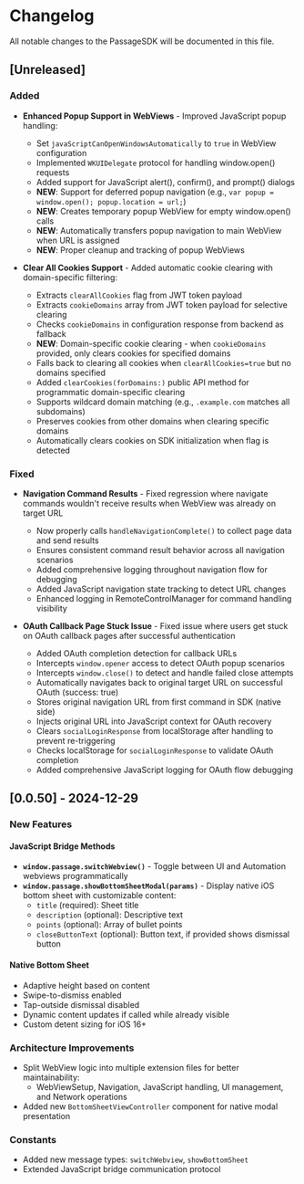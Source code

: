 # Changelog

All notable changes to the PassageSDK will be documented in this file.

## [Unreleased]

### Added
- **Enhanced Popup Support in WebViews** - Improved JavaScript popup handling:
  - Set `javaScriptCanOpenWindowsAutomatically` to `true` in WebView configuration
  - Implemented `WKUIDelegate` protocol for handling window.open() requests
  - Added support for JavaScript alert(), confirm(), and prompt() dialogs
  - **NEW**: Support for deferred popup navigation (e.g., `var popup = window.open(); popup.location = url;`)
  - **NEW**: Creates temporary popup WebView for empty window.open() calls
  - **NEW**: Automatically transfers popup navigation to main WebView when URL is assigned
  - **NEW**: Proper cleanup and tracking of popup WebViews

- **Clear All Cookies Support** - Added automatic cookie clearing with domain-specific filtering:
  - Extracts `clearAllCookies` flag from JWT token payload
  - Extracts `cookieDomains` array from JWT token payload for selective clearing
  - Checks `cookieDomains` in configuration response from backend as fallback
  - **NEW**: Domain-specific cookie clearing - when `cookieDomains` provided, only clears cookies for specified domains
  - Falls back to clearing all cookies when `clearAllCookies=true` but no domains specified
  - Added `clearCookies(forDomains:)` public API method for programmatic domain-specific clearing
  - Supports wildcard domain matching (e.g., `.example.com` matches all subdomains)
  - Preserves cookies from other domains when clearing specific domains
  - Automatically clears cookies on SDK initialization when flag is detected

### Fixed
- **Navigation Command Results** - Fixed regression where navigate commands wouldn't receive results when WebView was already on target URL
  - Now properly calls `handleNavigationComplete()` to collect page data and send results
  - Ensures consistent command result behavior across all navigation scenarios
  - Added comprehensive logging throughout navigation flow for debugging
  - Added JavaScript navigation state tracking to detect URL changes
  - Enhanced logging in RemoteControlManager for command handling visibility

- **OAuth Callback Page Stuck Issue** - Fixed issue where users get stuck on OAuth callback pages after successful authentication
  - Added OAuth completion detection for callback URLs
  - Intercepts `window.opener` access to detect OAuth popup scenarios
  - Intercepts `window.close()` to detect and handle failed close attempts
  - Automatically navigates back to original target URL on successful OAuth (success: true)
  - Stores original navigation URL from first command in SDK (native side)
  - Injects original URL into JavaScript context for OAuth recovery
  - Clears `socialLoginResponse` from localStorage after handling to prevent re-triggering
  - Checks localStorage for `socialLoginResponse` to validate OAuth completion
  - Added comprehensive JavaScript logging for OAuth flow debugging

## [0.0.50] - 2024-12-29

### New Features

#### JavaScript Bridge Methods
- **`window.passage.switchWebview()`** - Toggle between UI and Automation webviews programmatically
- **`window.passage.showBottomSheetModal(params)`** - Display native iOS bottom sheet with customizable content:
  - `title` (required): Sheet title
  - `description` (optional): Descriptive text
  - `points` (optional): Array of bullet points
  - `closeButtonText` (optional): Button text, if provided shows dismissal button

#### Native Bottom Sheet
- Adaptive height based on content
- Swipe-to-dismiss enabled
- Tap-outside dismissal disabled
- Dynamic content updates if called while already visible
- Custom detent sizing for iOS 16+

### Architecture Improvements
- Split WebView logic into multiple extension files for better maintainability:
  - WebViewSetup, Navigation, JavaScript handling, UI management, and Network operations
- Added new `BottomSheetViewController` component for native modal presentation

### Constants
- Added new message types: `switchWebview`, `showBottomSheet`
- Extended JavaScript bridge communication protocol
